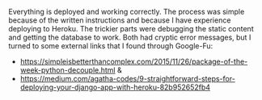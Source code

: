 Everything is deployed and working correctly. The process was simple because of the written instructions and because I have experience deploying to Heroku. The trickier parts were debugging the static content and getting the database to work. Both had cryptic error messages, but I turned to some external links that I found through Google-Fu:
- https://simpleisbetterthancomplex.com/2015/11/26/package-of-the-week-python-decouple.html 
&
- https://medium.com/agatha-codes/9-straightforward-steps-for-deploying-your-django-app-with-heroku-82b952652fb4